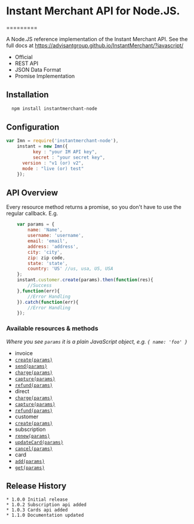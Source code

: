 # Instant Merchant API for Node.JS.
=========

A Node.JS reference implementation of the Instant Merchant API. See the full docs at <https://advisantgroup.github.io/InstantMerchant/?javascript/>

* Official
* REST API
* JSON Data Format
* Promise Implementation

## Installation
```bash
  npm install instantmerchant-node
```

## Configuration
```js
var Imn = require('instantmerchant-node'),
  	instant = new Imn({
		  key : "your IM API key",
		  secret : "your secret key",
      version : "v1 (or) v2",
      mode : "live (or) test"
	});
```

## API Overview

Every resource method returns a promise, so you don't have to use the regular callback. E.g.

```js
	var params = {
		name: 'Name',
	    username: 'username',
	    email: 'email',
	    address: 'address',
	    city: 'city',
	    zip: zip code,
	    state: 'state',
	    country: 'US' //us, usa, US, USA
	};
    instant.customer.create(params).then(function(res){
    	//Success
    },function(err){
    	//Error Handling
    }).catch(function(err){
    	//Error Handling
    });
```
### Available resources & methods

*Where you see `params` it is a plain JavaScript object, e.g. `{ name: 'foo' }`*

 * invoice
  * [`create(params)`](https://advisantgroup.github.io/InstantMerchant/?javascript#create-invoice)
  * [`send(params)`](https://advisantgroup.github.io/InstantMerchant/?javascript#send-invoice)
  * [`charge(params)`](https://advisantgroup.github.io/InstantMerchant/?javascript#charge-invoice)
  * [`capture(params)`](https://advisantgroup.github.io/InstantMerchant/?javascript#capture-invoice)
  * [`refund(params)`](https://advisantgroup.github.io/InstantMerchant/?javascript#refund)
 * direct
  * [`charge(params)`](https://advisantgroup.github.io/InstantMerchant/?javascript#create-charge)
  * [`capture(params)`](https://advisantgroup.github.io/InstantMerchant/?javascript#capture-charge)
  * [`refund(params)`](https://advisantgroup.github.io/InstantMerchant/?javascript#refund11)
 * customer
  * [`create(params)`](https://advisantgroup.github.io/InstantMerchant/?javascript#create-customer)
 * subscription
  * [`renew(params)`](https://advisantgroup.github.io/InstantMerchant/?javascript#renew-subscription)
  * [`updateCard(params)`](https://advisantgroup.github.io/InstantMerchant/?javascript#update-card)
  * [`cancel(params)`](https://advisantgroup.github.io/InstantMerchant/?javascript#cancel-subscription)
 * card
  * [`add(params)`](https://advisantgroup.github.io/InstantMerchant/?javascript#create-card)
  * [`get(params)`](https://advisantgroup.github.io/InstantMerchant/?javascript#retrieve-card)


## Release History
```
* 1.0.0 Initial release
* 1.0.2 Subscription api added
* 1.0.3 Cards api added
* 1.1.0 Documentation updated
```